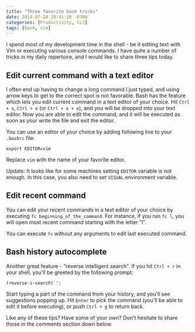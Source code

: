 ```yaml
---
title: "Three favorite bash tricks"
date: 2014-07-24 18:41:10 -0700
categories: [Productivity, CLI]
tags: [bash, vim]
---
```


I spend most of my development time in the shell - be it editing text with Vim
or executing various console commands. I have quite a number of tricks in my
daily repertoire, and I would like to share three tips today.

## Edit current command with a text editor

I often end up having to change a long command I just typed, and using arrow
keys to get to the correct spot is not favorable. Bash has the feature which
lets you edit current command in a text editor of your choice. Hit `Ctrl + x`,
`Ctrl + e` (or `Ctrl + x + e`), and you will be dropped into your text editor.
Now you are able to edit the command, and it will be executed as soon as your
write the file and exit the editor.

You can use an editor of your choice by adding following line to your `.bashrc`
file:

    export EDITOR=vim

Replace `vim` with the name of your favorite editor.

Update: It looks like for some machines setting `EDITOR` variable is not
enough. In this case, you also need to set `VISUAL` environment variable.

## Edit recent command

You can edit your recent commands in a text editor of your choice by executing
`fc beginning_of_the_command`. For instance, if you run `fc l`, you will open
most recent command starting with the letter "l".

You can execute `fc` without any arguments to edit last executed command.

## Bash history autocomplete

Another great feature - "reverse intelligent search". If you hit `Ctrl + r` in
your shell, you'll be greeted by the following prompt:

    (reverse-i-search)`':

Start typing a part of the command from your history, and you'll see suggestions
popping up. Hit `Enter` to pick the command (you'll be able to edit it before
executing), or push `Ctrl + g` to return back.

Like any of these tips? Have some of your own? Don't hesitate to share those in
the comments section down below.
